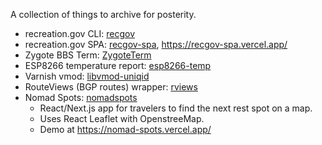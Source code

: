 A collection of things to archive for posterity.

* recreation.gov CLI: [recgov](https://github.com/cache-control/recgov)
* recreation.gov SPA: [recgov-spa](https://github.com/cache-control/recgov-spa), <https://recgov-spa.vercel.app/>
* Zygote BBS Term: [ZygoteTerm](https://github.com/cache-control/ZygoteTerm)
* ESP8266 temperature report: [esp8266-temp](https://github.com/cache-control/esp8266-temp)
* Varnish vmod: [libvmod-uniqid](https://github.com/cache-control/libvmod-uniqid)
* RouteViews (BGP routes) wrapper: [rviews](https://github.com/cache-control/rviews)
* Nomad Spots: [nomadspots](https://github.com/cache-control/nomadspots)
    * React/Next.js app for travelers to find the next rest spot on a map.
    * Uses React Leaflet with OpenstreeMap.
    * Demo at <https://nomad-spots.vercel.app/>
